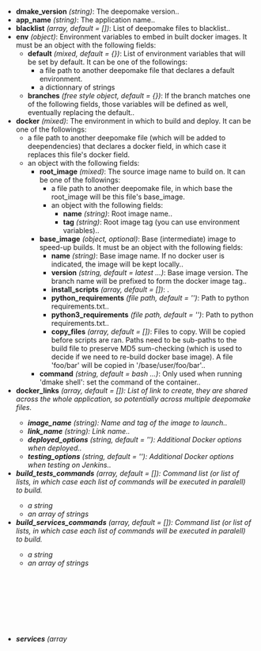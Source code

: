 - **dmake_version** *(string)*: The deepomake version..
- **app_name** *(string)*: The application name..
- **blacklist** *(array<file path>, default = [])*: List of deepomake files to blacklist..
- **env** *(object)*: Environment variables to embed in built docker images. It must be an object with the following fields:
    - **default** *(mixed, default = {})*: List of environment variables that will be set by default. It can be one of the followings:
        - a file path to another deepomake file that declares a default environment.
        - a dictionnary of strings
    - **branches** *(free style object, default = {})*: If the branch matches one of the following fields, those variables will be defined as well, eventually replacing the default..
- **docker** *(mixed)*: The environment in which to build and deploy. It can be one of the followings:
    - a file path to another deepomake file (which will be added to deependencies) that declares a docker field, in which case it replaces this file's docker field.
    - an object with the following fields:
        - **root_image** *(mixed)*: The source image name to build on. It can be one of the followings:
            - a file path to another deepomake file, in which base the root_image will be this file's base_image.
            - an object with the following fields:
                - **name** *(string)*: Root image name..
                - **tag** *(string)*: Root image tag (you can use environment variables)..
        - **base_image** *(object, optional)*: Base (intermediate) image to speed-up builds. It must be an object with the following fields:
            - **name** *(string)*: Base image name. If no docker user is indicated, the image will be kept locally..
            - **version** *(string, default = latest
...)*: Base image version. The branch name will be prefixed to form the docker image tag..
            - **install_scripts** *(array<file path>, default = [])*: .
            - **python_requirements** *(file path, default = '')*: Path to python requirements.txt..
            - **python3_requirements** *(file path, default = '')*: Path to python requirements.txt..
            - **copy_files** *(array<file path>, default = [])*: Files to copy. Will be copied before scripts are ran. Paths need to be sub-paths to the build file to preserve MD5 sum-checking (which is used to decide if we need to re-build docker base image). A file 'foo/bar' will be copied in '/base/user/foo/bar'..
        - **command** *(string, default = bash
...)*: Only used when running 'dmake shell': set the command of the container..
- **docker_links** *(array<object>, default = [])*: List of link to create, they are shared across the whole application, so potentially across multiple deepomake files.
    - **image_name** *(string)*: Name and tag of the image to launch..
    - **link_name** *(string)*: Link name..
    - **deployed_options** *(string, default = '')*: Additional Docker options when deployed..
    - **testing_options** *(string, default = '')*: Additional Docker options when testing on Jenkins..
- **build_tests_commands** *(array<object>, default = [])*: Command list (or list of lists, in which case each list of commands will be executed in paralell) to build.
    - a string
    - an array of strings
- **build_services_commands** *(array<object>, default = [])*: Command list (or list of lists, in which case each list of commands will be executed in paralell) to build.
    - a string
    - an array of strings
- **services** *(array<object>, default = [])*: Service list.
    - **service_name** *(string, default = '')*: The name of the application part..
    - **needed_services** *(array<string>, default = [])*: List here the sub apps (as defined by service_name) of our application that are needed for this sub app to run..
    - **sources** *(array<object>)*: If specified, this service will be considered as updated only when the content of those directories or files have changed.
        - a file path
        - a directory
    - **config** *(object, optional)*: Deployment configuration. It must be an object with the following fields:
        - **docker_image** *(object)*: Docker to build for running and deploying. It must be an object with the following fields:
            - **workdir** *(string, default = /
...)*: Working directory of the produced docker file..
            - **install_targets** *(array<object>, default = [])*: Target files or directories to install.
                - an object with the following fields:
                    - **exe** *(file path)*: Path to the executable to copy (will be copied in /usr/local/bin)..
                - an object with the following fields:
                    - **lib** *(file path)*: Path to the executable to copy (will be copied in /usr/local/lib)..
                - an object with the following fields:
                    - **dir_src** *(directory path)*: Path to the source directory (relative to this deepomake file) to copy..
                    - **dir_dst** *(string)*: Path to the install directory (in the docker)..
            - **install_script** *(file path)*: The install script (will be run in the docker). It has to be executable..
            - **entrypoint** *(file path)*: Set the entrypoint of the docker image generated to run the app..
            - **start_script** *(file path)*: The start script (will be run in the docker). It has to be executable..
        - **docker_links_names** *(array<string>, default = [])*: The docker links names to bind to for this test. Must be declared at the root level of some deepomake file of the app..
        - **docker_opts** *(string, default = '')*: Docker options to add..
        - **ports** *(array<object>, default = [])*: Ports to open.
            - **container_port** *(int)*: Port on the container..
            - **host_port** *(int)*: Port on the host..
        - **volumes** *(array<object>, default = [])*: Volumes to open.
            - **container_volume** *(string)*: Volume on the container..
            - **host_volume** *(string)*: Volume on the host..
        - **pre_deploy_script** *(string, default = '')*: Scripts to run before launching new version..
        - **mid_deploy_script** *(string, default = '')*: Scripts to run after launching new version and before stopping the old one..
        - **post_deploy_script** *(string, default = '')*: Scripts to run after stopping old version..
    - **tests** *(object, optional)*: Unit tests list. It must be an object with the following fields:
        - **docker_links_names** *(array<string>, default = [])*: The docker links names to bind to for this test. Must be declared at the root level of some deepomake file of the app..
        - **docker_opts** *(string, default = '')*: Docker options to add when testing or launching..
        - **commands** *(array<string>)*: The commands to run for integration tests..
        - **junit_report** *(string)*: Uses JUnit plugin to generate unit test report..
        - **cobertura_report** *(string)*: Publish a Cobertura report (not working for now)..
        - **html_report** *(object, optional)*: Publish an HTML report. It must be an object with the following fields:
            - **directory** *(string)*: Directory of the html pages..
            - **index** *(string, default = index.html
...)*: Main page..
            - **title** *(string, default = HTML Report
...)*: Main page title..
    - **deploy** *(object, optional)*: Deploy stage. It must be an object with the following fields:
        - **deploy_name** *(string)*: The name used for deployment. Will default to "db-app_name-service_name" if not specified..
        - **stages** *(array<object>)*: Deployment possibilities.
            - **description** *(string)*: Deploy stage description..
            - **branches** *(mixed, default = [stag])*: Branch list for which this stag is active, '*' can be used to match any branch. Can also be a simple string. It can be one of the followings:
                - a string
                - an array of strings
            - **env** *(free style object, default = {})*: Additionnal environment variables for deployment..
            - **aws_beanstalk** *(object, optional)*: Deploy via Elastic Beanstalk. It must be an object with the following fields:
                - **region** *(string, default = eu-west-1
...)*: The AWS region where to deploy..
                - **stack** *(string, default = 64bit Amazon Linux 2016.03 v2.1.6 running Docker 1.11.2
...)*: .
                - **options** *(file path)*: AWS Option file as described here: http://docs.aws.amazon.com/elasticbeanstalk/latest/dg/command-options-general.html..
            - **ssh** *(object, optional)*: Deploy via SSH. It must be an object with the following fields:
                - **user** *(string)*: User name..
                - **host** *(string)*: Host address..
                - **port** *(int, default = '22')*: SSH port..
